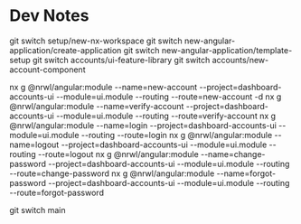 # Dev Notes

git switch setup/new-nx-workspace
git switch new-angular-application/create-application
git switch new-angular-application/template-setup
git switch accounts/ui-feature-library
git switch accounts/new-account-component

nx g @nrwl/angular:module --name=new-account      --project=dashboard-accounts-ui --module=ui.module --routing --route=new-account -d
nx g @nrwl/angular:module --name=verify-account   --project=dashboard-accounts-ui --module=ui.module --routing --route=verify-account 
nx g @nrwl/angular:module --name=login            --project=dashboard-accounts-ui --module=ui.module --routing --route=login
nx g @nrwl/angular:module --name=logout           --project=dashboard-accounts-ui --module=ui.module --routing --route=logout
nx g @nrwl/angular:module --name=change-password  --project=dashboard-accounts-ui --module=ui.module --routing --route=change-password
nx g @nrwl/angular:module --name=forgot-password  --project=dashboard-accounts-ui --module=ui.module --routing --route=forgot-password

git switch main